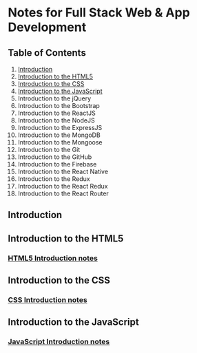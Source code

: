 # Notes for Full Stack Web & App Development

## Table of Contents

1. [Introduction](#introduction)
2. [Introduction to the HTML5](#introduction-to-the-html5)
3. [Introduction to the CSS](#introduction-to-the-css)
4. [Introduction to the JavaScript](#introduction-to-the-javascript)
5. Introduction to the jQuery
6. Introduction to the Bootstrap
7. Introduction to the ReactJS
8. Introduction to the NodeJS
9. Introduction to the ExpressJS
10. Introduction to the MongoDB
11. Introduction to the Mongoose
12. Introduction to the Git
13. Introduction to the GitHub
14. Introduction to the Firebase
15. Introduction to the React Native
16. Introduction to the Redux
17. Introduction to the React Redux
18. Introduction to the React Router


## Introduction

## Introduction to the HTML5
### [HTML5 Introduction notes](Intro-To-HTML-CSS/HTML.md)

## Introduction to the CSS
### [CSS Introduction notes](Intro-To-HTML-CSS/CSS.md)

## Introduction to the JavaScript
### [JavaScript Introduction notes](Intro-To-Javascript/Javascript.md)

